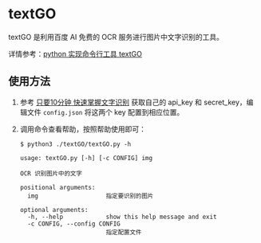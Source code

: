 # textGO

textGO 是利用百度 AI 免费的 OCR 服务进行图片中文字识别的工具。

详情参考：[python 实现命令行工具 textGO]()

## 使用方法

1. 参考 [只要10分钟 快速掌握文字识别](http://ai.baidu.com/forum/topic/show/867951) 获取自己的 api_key 和 secret_key，编辑文件 `config.json` 将这两个 key 配置到相应位置。

2. 调用命令查看帮助，按照帮助使用即可：

    ```Shell
    $ python3 ./textGO/textGO.py -h

    usage: textGO.py [-h] [-c CONFIG] img

    OCR 识别图片中的文字

    positional arguments:
      img                   指定要识别的图片

    optional arguments:
      -h, --help            show this help message and exit
      -c CONFIG, --config CONFIG
                            指定配置文件
    ```
